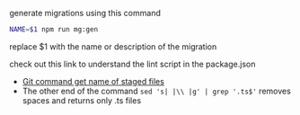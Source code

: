 generate migrations using this command
```sh
NAME=$1 npm run mg:gen
```

replace $1 with the name or description of the migration

check out this link to understand the lint script in the package.json
- <ins> [Git command get name of staged files](https://explainshell.com/explain?cmd=git+diff+--name-only+--cached+--diff-filter%3DACMR+--ignore-space-at-eol+-M100%25) <ins>
- The other end of the command `sed 's| |\\ |g' | grep '.ts$'` removes spaces and returns only .ts files
